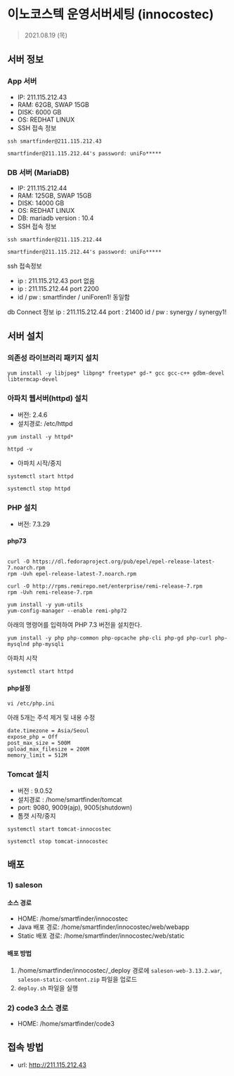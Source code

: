 # 이노코스텍 운영서버세팅 (innocostec)
> 2021.08.19 (목)


## 서버 정보 
### App 서버 
- IP: 211.115.212.43
- RAM: 62GB, SWAP 15GB 
- DISK: 6000 GB
- OS: REDHAT LINUX
- SSH 접속 정보 
```shell
ssh smartfinder@211.115.212.43

smartfinder@211.115.212.44's password: uniFo*****
```

### DB 서버 (MariaDB)
- IP: 211.115.212.44 
- RAM:  125GB, SWAP 15GB
- DISK: 14000 GB
- OS: REDHAT LINUX
- DB: mariadb version : 10.4
- SSH 접속 정보
```shell
ssh smartfinder@211.115.212.44

smartfinder@211.115.212.44's password: uniFo*****
```

ssh 접속정보
* ip : 211.115.212.43 port 없음
* ip : 211.115.212.44 port 2200
* id / pw : smartfinder / uniForen1!    동일함

db Connect 정보
ip : 211.115.212.44 port : 21400
id / pw : synergy / synergy1!



## 서버 설치 

### 의존성 라이브러리 패키지 설치
```shell
yum install -y libjpeg* libpng* freetype* gd-* gcc gcc-c++ gdbm-devel libtermcap-devel
```

### 아파치 웹서버(httpd) 설치
- 버전: 2.4.6
- 설치경로: /etc/httpd

```shell
yum install -y httpd* 

httpd -v
```

- 아파치 시작/중지

```shell
systemctl start httpd

systemctl stop httpd
```

### PHP 설치
- 버전: 7.3.29

#### php73 

```shell

curl -O https://dl.fedoraproject.org/pub/epel/epel-release-latest-7.noarch.rpm
rpm -Uvh epel-release-latest-7.noarch.rpm

curl -O http://rpms.remirepo.net/enterprise/remi-release-7.rpm
rpm -Uvh remi-release-7.rpm

yum install -y yum-utils
yum-config-manager --enable remi-php72
```


아래의 명령어를 입력하여 PHP 7.3 버전을 설치한다.
```shell
yum install -y php php-common php-opcache php-cli php-gd php-curl php-mysqlnd php-mysqli
```

아파치 시작 
```shell
systemctl start httpd
```

#### php설정 
```shell
vi /etc/php.ini

```

아래 5개는 주석 제거 및 내용 수정
```shell
date.timezone = Asia/Seoul
expose_php = Off
post_max_size = 500M
upload_max_filesize = 200M
memory_limit = 512M
```


### Tomcat 설치
- 버전 : 9.0.52
- 설치경로 : /home/smartfinder/tomcat
- port: 9080, 9009(ajp), 9005(shutdown)
- 톰캣 시작/중지

```shell
systemctl start tomcat-innocostec

systemctl stop tomcat-innocostec
```


## 배포
### 1) saleson
#### 소스 경로
- HOME: /home/smartfinder/innocostec
- Java 배포 경로: /home/smartfinder/innocostec/web/webapp
- Static 배포 경로: /home/smartfinder/innocostec/web/static

#### 배포 방법
1. /home/smartfinder/innocostec/_deploy 경로에 `saleson-web-3.13.2.war`, `saleson-static-content.zip` 파일을 업로드
2. `deploy.sh` 파일을 실행

### 2) code3 소스 경로
- HOME: /home/smartfinder/code3


## 접속 방법
- url: http://211.115.212.43